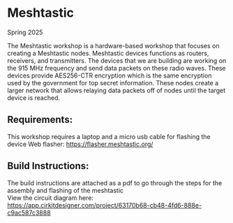 # Meshtastic

Spring 2025 <br/>

The Meshtastic workshop is a hardware-based workshop that focuses on creating a Meshtastic nodes. Meshtastic devices functions as routers, receivers, and transmitters. The devices that we are building are working on the 915 MHz frequency and send data packets on these radio waves. These devices provide AES256-CTR encryption which is the same encryption used by the government for top secret information. These nodes create a larger network that allows relaying data packets off of nodes until the target device is reached.

## Requirements:

This workshop requires a laptop and a micro usb cable for flashing the device
Web flasher: https://flasher.meshtastic.org/

## Build Instructions:

The build instructions are attached as a pdf to go through the steps for the assembly and flashing of the meshtastic <br/>
View the circuit diagram here: https://app.cirkitdesigner.com/project/63170b68-cb48-4fd6-888e-c9ac587c3888
